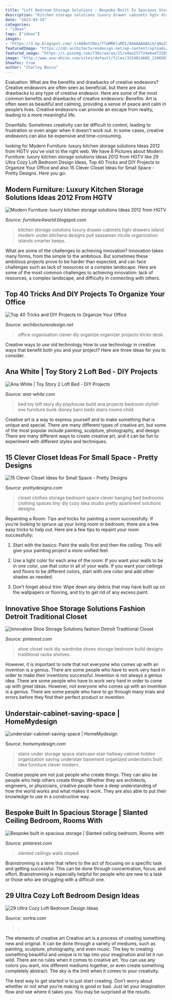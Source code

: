 ```yaml
---
title: "Loft Bedroom Storage Solutions : Bespoke Built In Spacious Storage"
description: "Kitchen storage solutions luxury drawer cabinets hgtv drawers island modern under kitchens designs pull sassaman nicole organization islands smarter keeps"
date: "2023-03-19"
categories:
- "ideas"
tags: ["ideas"]
images:
- "https://3.bp.blogspot.com/-tiA89atCNos/TlmMRKluRDI/AAAAAAAAGiU/qNuZX6XOtbY/s1600/luxury-kitchen-storage-solutions-ideas-2012-3.jpg"
featuredImage: "https://cdn.architecturendesign.net/wp-content/uploads/2014/11/clever-office-organisation-25.jpg"
featured_image: "https://i.pinimg.com/736x/a4/ae/25/a4ae257724eba472285e3f641c26d2ec.jpg"
image: "http://www.ana-white.com/sites/default/files/3154814605_1346507778.JPG"
ShowToc: true
author: "Charley Bosco"
---
```



Evaluation: What are the benefits and drawbacks of creative endeavors?
Creative endeavors are often seen as beneficial, but there are also drawbacks to any type of creative endeavor. Here are some of the most common benefits and drawbacks of creative endeavors: 
Benefits: Art is often seen as beautiful and calming, providing a sense of peace and calm in people’s lives. Creative endeavors can provide an escape from reality, leading to a more meaningful life.

Downfalls: Sometimes creativity can be difficult to control, leading to frustration or even anger when it doesn’t work out. In some cases, creative endeavors can also be expensive and time-consuming.

	

		
looking for Modern Furniture: luxury kitchen storage solutions Ideas 2012 from HGTV you've visit to the right web. We have 8 Pictures about Modern Furniture: luxury kitchen storage solutions Ideas 2012 from HGTV like 29 Ultra Cozy Loft Bedroom Design Ideas, Top 40 Tricks and DIY Projects to Organize Your Office and also 15 Clever Closet Ideas for Small Space - Pretty Designs. Here you go:
		
    
## Modern Furniture: Luxury Kitchen Storage Solutions Ideas 2012 From HGTV

<img loading=lazy src="https://3.bp.blogspot.com/-tiA89atCNos/TlmMRKluRDI/AAAAAAAAGiU/qNuZX6XOtbY/s1600/luxury-kitchen-storage-solutions-ideas-2012-3.jpg" onerror="this.onerror=null;this.src='https://tse1.mm.bing.net/th?id=OIP.7OF_FHta59IpuDTqV1HtFAHaJ3&amp;pid=15.1';" alt="Modern Furniture: luxury kitchen storage solutions Ideas 2012 from HGTV">

_Source: furniture4world.blogspot.com_

>kitchen storage solutions luxury drawer cabinets hgtv drawers island modern under kitchens designs pull sassaman nicole organization islands smarter keeps. 

	

What are some of the challenges to achieving innovation?
Innovation takes many forms, from the simple to the ambitious. But sometimes these ambitious projects prove to be harder than expected, and can face challenges such as lack of resources or a complex landscape. Here are some of the most common challenges to achieving innovation: lack of resources, a complex landscape, and difficulty in connecting with others.

    
## Top 40 Tricks And DIY Projects To Organize Your Office

<img loading=lazy src="https://cdn.architecturendesign.net/wp-content/uploads/2014/11/clever-office-organisation-25.jpg" onerror="this.onerror=null;this.src='https://tse4.mm.bing.net/th?id=OIP.9PjsKAslajVWK1oyISRTFAHaLH&amp;pid=15.1';" alt="Top 40 Tricks and DIY Projects to Organize Your Office">

_Source: architecturendesign.net_

>office organisation clever diy organize organizer projects tricks desk. 

	

Creative ways to use old technology
How to use technology in creative ways that benefit both you and your project? Here are three ideas for you to consider.

    
## Ana White | Toy Story 2 Loft Bed - DIY Projects

<img loading=lazy src="http://www.ana-white.com/sites/default/files/3154814605_1346507778.JPG" onerror="this.onerror=null;this.src='https://tse1.mm.bing.net/th?id=OIP.ejXtcByNiJOKu5tbQfOmiQHaLH&amp;pid=15.1';" alt="Ana White | Toy Story 2 Loft Bed - DIY Projects">

_Source: ana-white.com_

>bed toy loft story diy playhouse build ana projects bedroom stylish eve furniture bunk disney barn beds stairs rooms child. 

	

Creative art is a way to express yourself and to make something that is unique and special. There are many different types of creative art, but some of the most popular include painting, sculpture, photography, and design. There are many different ways to create creative art, and it can be fun to experiment with different styles and techniques.

    
## 15 Clever Closet Ideas For Small Space - Pretty Designs

<img loading=lazy src="https://www.prettydesigns.com/wp-content/uploads/2015/10/Clothes-Storage.jpg" onerror="this.onerror=null;this.src='https://tse1.mm.bing.net/th?id=OIP.1aTzA40VQhfVq9wn073BxQHaLF&amp;pid=15.1';" alt="15 Clever Closet Ideas for Small Space - Pretty Designs">

_Source: prettydesigns.com_

>closet clothes storage bedroom space clever hanging bed bedrooms clothing spaces tiny diy cozy idea studio pretty apartment solutions designs. 

	

Repainting a Room: Tips and tricks for painting a room successfully.
If you’re looking to spruce up your living room or bedroom, there are a few easy tricks to help out. Here are a few tips to repaint your room successfully:
1) Start with the basics: Paint the walls first and then the ceiling. This will give your painting project a more unified feel.

2) Use a light color for each area of the room: If you want your walls to be in one color, use that color in all of your walls. If you want your ceilings and floors to be different colors, start with one color and add other shades as needed.

3) Don’t forget about trim: Wipe down any debris that may have built up on the wallpapers or flooring, and try to get rid of any excess paint.

    
## Innovative Shoe Storage Solutions Fashion Detroit Traditional Closet

<img loading=lazy src="https://i.pinimg.com/736x/ed/69/e7/ed69e79a34d6efd64a8c57c187dbe5a3--shelves-for-shoes-pull-out-shelves.jpg" onerror="this.onerror=null;this.src='https://tse3.mm.bing.net/th?id=OIP.PJu9Qw3NJLZMJDCE_Q3pOAHaLH&amp;pid=15.1';" alt="Innovative Shoe Storage Solutions fashion Detroit Traditional Closet">

_Source: pinterest.com_

>shoe closet rack diy wardrobe shoes storage bedroom build designs traditional racks shelves. 

	

However, it is important to note that not everyone who comes up with an invention is a genius. There are some people who have to work very hard in order to make their inventions successful.
Invention is not always a genius idea. There are some people who have to work very hard in order to come up with great ideas. However, not everyone who comes up with an invention is a genius. There are some people who have to go through many trials and errors before they find their perfect product or invention.

    
## Understair-cabinet-saving-space | HomeMydesign

<img loading=lazy src="https://homemydesign.com/wp-content/uploads/2014/04/understair-cabinet-saving-space.jpg" onerror="this.onerror=null;this.src='https://tse1.mm.bing.net/th?id=OIP.CO5IHHJ_7hR9YrZDsuWlJwHaLT&amp;pid=15.1';" alt="understair-cabinet-saving-space | HomeMydesign">

_Source: homemydesign.com_

>stairs under storage space staircase stair hallway cabinet hidden organization saving understair basement organized understairs built idea furniture clever modern. 

	

Creative people are not just people who create things. They can also be people who help others create things. Whether they are architects, engineers, or physicians, creative people have a deep understanding of how the world works and what makes it work. They are also able to put their knowledge to use in a constructive way.

    
## Bespoke Built In Spacious Storage | Slanted Ceiling Bedroom, Rooms With

<img loading=lazy src="https://i.pinimg.com/736x/a4/ae/25/a4ae257724eba472285e3f641c26d2ec.jpg" onerror="this.onerror=null;this.src='https://tse2.mm.bing.net/th?id=OIP.JdjfIe8C9pSb9X_oy6Lx4gHaKm&amp;pid=15.1';" alt="Bespoke built in spacious storage | Slanted ceiling bedroom, Rooms with">

_Source: pinterest.com_

>slanted ceilings walls sloped. 

	

Brainstroming is a term that refers to the act of focusing on a specific task and getting successful. This can be done through concentration, focus, and effort. Brainstroming is especially helpful for people who are new to a task or those who are struggling with a difficult one.

    
## 29 Ultra Cozy Loft Bedroom Design Ideas

<img loading=lazy src="https://www.sortra.com/wp-content/uploads/2014/11/loft-bedroom-design09.jpg" onerror="this.onerror=null;this.src='https://tse2.mm.bing.net/th?id=OIP.rTJWQKVPAHv5jC5MeVgozwHaJ6&amp;pid=15.1';" alt="29 Ultra Cozy Loft Bedroom Design Ideas">

_Source: sortra.com_

>. 

	

The elements of creative art
Creative art is a process of creating something new and original. It can be done through a variety of mediums, such as painting, sculpture, photography, and even music. The key to creating something beautiful and unique is to tap into your imagination and let it run wild.
There are no rules when it comes to creative art. You can use any colors you want, mix different mediums together, or even create something completely abstract. The sky is the limit when it comes to your creativity.

The best way to get started is to just start creating. Don’t worry about whether or not what you’re making is good or bad. Just let your imagination flow and see where it takes you. You may be surprised at the results.

